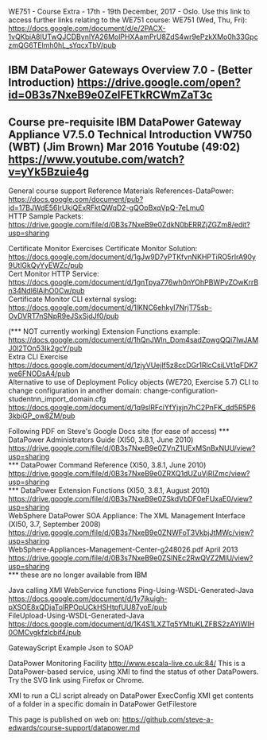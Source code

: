 WE751 - Course Extra - 17th - 19th December, 2017 - Oslo.
Use this link to access further links relating to the WE751 course:
WE751 (Wed, Thu, Fri):
<https://docs.google.com/document/d/e/2PACX-1vQKbiA8IUTwQJCDBynlYA26MolPHXAamPrU8ZdS4wr9ePzkXMo0h33GpczmQG6TElmh0hL_sYqcxTbV/pub>  

IBM DataPower Gateways Overview 7.0 - (Better Introduction)
<https://drive.google.com/open?id=0B3s7NxeB9e0ZelFETkRCWmZaT3c>  
-

Course pre-requisite
IBM DataPower Gateway Appliance V7.5.0 Technical Introduction VW750 (WBT) (Jim Brown)
Mar 2016
Youtube (49:02)
<https://www.youtube.com/watch?v=yYk5Bzuie4g>  
-

General course support
Reference Materials
References-DataPower:
<https://docs.google.com/document/pub?id=17BJWdE56IrUkiQExRFktQWqD2-gQOpBxqVpQ-7eLmu0>  
HTTP Sample Packets:
<https://drive.google.com/file/d/0B3s7NxeB9e0ZdkN0bERRZjZGZm8/edit?usp=sharing>  

Certificate Monitor Exercises
Certificate Monitor Solution:
<https://docs.google.com/document/d/1gJw9D7yPTKfvnNKHPTiRO5rIrA90y9UtlGkQyYyEWZc/pub>  
Cert Monitor HTTP Service:
<https://docs.google.com/document/d/1gnTpya776wh0nYOhPBWPvZOwKrrBn34Ndl6lAjhO0Cw/pub>  
Certificate Monitor CLI external syslog:
<https://docs.google.com/document/d/1lKNC6ehkyI7NrjT75sb-OvDVRT7nSNpR9eJSxSjdJf0/pub>  

(*** NOT currently working) Extension Functions example:
<https://docs.google.com/document/d/1hQnJWln_Dom4sadZpwgQQi7IwJAMJ0l2TOn53Ik2gcY/pub>  
Extra CLI Exercise
<https://docs.google.com/document/d/1zjyVUejlf5z8ccDGr1RlcCsiLVt1qFDK7we6FNODsA4/pub>  
Alternative to use of Deployment Policy objects (WE720, Exercise 5.7)
CLI to change configuration in another domain: change-configuration-studentnn_import_domain.cfg
<https://docs.google.com/document/d/1q9slRFciYfYjxjn7hC2PnFK_dd5R5P63kbiGP_ow8ZM/pub>  


Following PDF on Steve's Google Docs site (for ease of access)
*** DataPower Administrators Guide (XI50, 3.8.1, June 2010)
<https://drive.google.com/file/d/0B3s7NxeB9e0ZVnZ1UExMSnBxNUU/view?usp=sharing>  
*** DataPower Command Reference (XI50, 3.8.1, June 2010)
<https://drive.google.com/file/d/0B3s7NxeB9e0ZRXQ1dUZuVjRlZmc/view?usp=sharing>  
*** DataPower Extension Functions (XI50, 3.8.1, August 2010)
<https://drive.google.com/file/d/0B3s7NxeB9e0ZSkdVbDF0eFUxaE0/view?usp=sharing>  
WebSphere DataPower SOA Appliance: The XML Management Interface
(XI50, 3.7, September 2008)
<https://drive.google.com/file/d/0B3s7NxeB9e0ZNWFoT3VkbjJtMWc/view?usp=sharing>  
WebSphere-Appliances-Management-Center-g248026.pdf
April 2013
<https://drive.google.com/file/d/0B3s7NxeB9e0ZSlNEc2RwQVZ2MlU/view?usp=sharing>  
*** these are no longer available from IBM

Java calling XMI WebService functions
Ping-Using-WSDL-Generated-Java
<https://docs.google.com/document/d/1y7jkuigh-pXSOE8xQDjaTolRPOpUCkHSHtpfUU87yoE/pub>  
FileUpload-Using-WSDL-Generated-Java
<https://docs.google.com/document/d/1K4S1LXZTq5YMtuKLZFBS2zAYiWIH0OMCvgkfzlcbif4/pub>  

GatewayScript Example
Json to SOAP

DataPower Monitoring Facility
<http://www.escala-live.co.uk:84/> 
This is a DataPower-based service, using XMI to find the status of other DataPowers.
Try the SVG link using Firefox or Chrome.

XMI to run a CLI script already on DataPower
ExecConfig
XMI get contents of a folder in a specific domain in DataPower
GetFilestore

This page is published on web on:
<https://github.com/steve-a-edwards/course-support/datapower.md>
  
